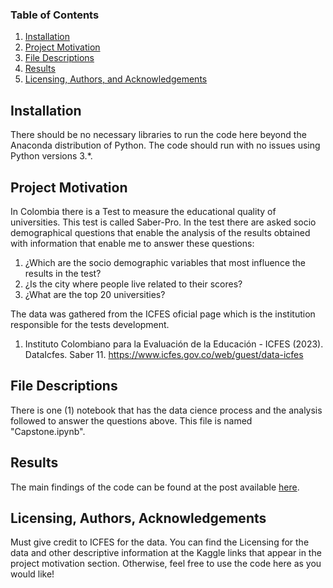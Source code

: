 ### Table of Contents

1. [Installation](#installation)
2. [Project Motivation](#motivation)
3. [File Descriptions](#files)
4. [Results](#results)
5. [Licensing, Authors, and Acknowledgements](#licensing)

## Installation <a name="installation"></a>

There should be no necessary libraries to run the code here beyond the Anaconda distribution of Python.  The code should run with no issues using Python versions 3.*.

## Project Motivation<a name="motivation"></a>

In Colombia there is a Test to measure the educational quality of universities. This test is called Saber-Pro. In the test there are asked socio demographical questions that enable the analysis of the results obtained with information that enable me to answer these questions:

1. ¿Which are the socio demographic variables that most influence the results in the test?
2. ¿Is the city where people live related to their scores?
3. ¿What are the top 20 universities?

The data was gathered from the ICFES oficial page which is the institution responsible for the tests development.
1. Instituto Colombiano para la Evaluación de la Educación - ICFES (2023). DataIcfes. Saber 11. https://www.icfes.gov.co/web/guest/data-icfes

## File Descriptions <a name="files"></a>

There is one (1) notebook that has the data cience process and the analysis followed to answer the questions above. This file is named "Capstone.ipynb".

## Results<a name="results"></a>

The main findings of the code can be found at the post available [here](https://medium.com/@andrecezu/analyzing-the-national-bachelor-test-results-in-colombia-339939b5511c).

## Licensing, Authors, Acknowledgements<a name="licensing"></a>

Must give credit to ICFES for the data.  You can find the Licensing for the data and other descriptive information at the Kaggle links that appear in the project motivation section.  Otherwise, feel free to use the code here as you would like! 


